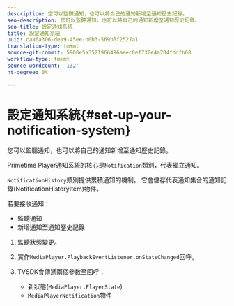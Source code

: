 ```yaml
---
description: 您可以監聽通知，也可以將自己的通知新增至通知歷史記錄。
seo-description: 您可以監聽通知，也可以將自己的通知新增至通知歷史記錄。
seo-title: 設定通知系統
title: 設定通知系統
uuid: caa6a306-dea9-45ee-b0b3-569b5f2527a1
translation-type: tm+mt
source-git-commit: 5908e5a3521966496aeec0ef730e4a704fddfb68
workflow-type: tm+mt
source-wordcount: '132'
ht-degree: 0%

---
```



# 設定通知系統{#set-up-your-notification-system}

您可以監聽通知，也可以將自己的通知新增至通知歷史記錄。

Primetime Player通知系統的核心是`Notification`類別，代表獨立通知。

`NotificationHistory`類別提供累積通知的機制。 它會儲存代表通知集合的通知記錄(NotificationHistoryItem)物件。

若要接收通知：

* 監聽通知
* 新增通知至通知歷史記錄

1. 監聽狀態變更。
1. 實作`MediaPlayer.PlaybackEventListener.onStateChanged`回呼。
1. TVSDK會傳遞兩個參數至回呼：

   * 新狀態(`MediaPlayer.PlayerState`)
   * `MediaPlayerNotification`物件

